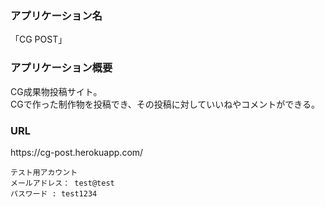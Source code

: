 <h3>アプリケーション名</h3>
<p>「CG POST」</P>
<h3>アプリケーション概要</h3>
<p>
    CG成果物投稿サイト。<br>
    CGで作った制作物を投稿でき、その投稿に対していいねやコメントができる。
</P>
<h3>URL</h3>
<p>
    https://cg-post.herokuapp.com/
    
    テスト用アカウント
    メールアドレス： test@test
    パスワード : test1234
</P>

